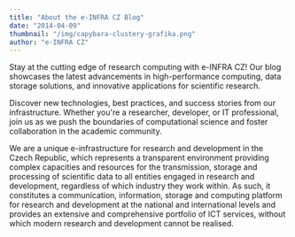 ```yaml
---
title: "About the e-INFRA CZ Blog"
date: "2014-04-09"
thumbnail: "/img/capybara-clustery-grafika.png"
author: "e-INFRA CZ"
---
```

Stay at the cutting edge of research computing with e-INFRA CZ! Our blog showcases the latest advancements in high-performance computing, data storage solutions, and innovative applications for scientific research. 

Discover new technologies, best practices, and success stories from our infrastructure. Whether you're a researcher, developer, or IT professional, join us as we push the boundaries of computational science and foster collaboration in the academic community.

We are a unique e-infrastructure for research and development in the Czech Republic, which represents a transparent environment providing complex capacities and resources for the transmission, storage and processing of scientific data to all entities engaged in research and development, regardless of which industry they work within. As such, it constitutes a communication, information, storage and computing platform for research and development at the national and international levels and provides an extensive and comprehensive portfolio of ICT services, without which modern research and development cannot be realised.
